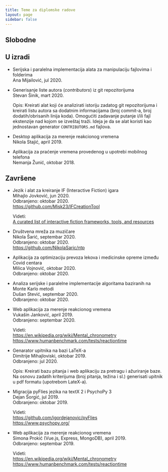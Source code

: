 ```yaml
---
title: Teme za diplomske radove
layout: page
sidebar: false
---
```


## Slobodne

## U izradi

- Serijska i paralelna implementacija alata za manipulaciju fajlovima i folderima
  <br>Ana Mijailović, jul 2020.

- Generisanje liste autora (*contributors*) iz git repozitorijuma
  <br>Stevan Šinik, mart 2020.

  Opis: Kreirati alat koji će analizirati istoriju zadatog git repozitorijuma i
  kreirati listu autora sa dodatnim informacijama (broj commit-a, broj
  dodatih/obrisanih linija koda). Omogućiti zadavanje putanje i/ili fajl
  ekstenzije nad kojom se izveštaj traži. Ideja je da se alat koristi kao
  jednostavan generator `CONTRIBUTORS.md` fajlova.

- Desktop aplikacija za merenje reakcionog vremena
  <br> Nikola Stajić, april 2019.

- Aplikacija za praćenje vremena provedenog u upotrebi mobilnog telefona
  <br>Nemanja Žunić, oktobar 2018.
  

## Završene

- Jezik i alat za kreiranje IF (Interactive Fiction) igara
  <br>Mihajlo Jovković, jun 2020.
  <br>Odbranjeno: oktobar 2020.
  <br>https://github.com/Misk23/IFCreationTool
  
  Videti:
  <br>[A curated list of interactive fiction frameworks, tools, and resources](https://github.com/tajmone/awesome-interactive-fiction)

- Društvena mreža za muzičare
  <br>Nikola Šarić, septembar 2020.
  <br>Odbranjeno: oktobar 2020.
  <br><https://github.com/NikolaSaric/ntp>
  
-  Aplikacija za optimizaciju prevoza lekova i medicinske opreme između Covid centara
  <br>Milica Vojnović, oktobar 2020.
  <br>Odbranjeno: oktobar 2020.
  
- Analiza serijske i paralelne implementacije algoritama baziranih na Monte Karlo metodi
  <br>Dušan Stević, septembar 2020.
  <br>Odbranjeno: oktobar 2020.

- Web aplikacija za merenje reakcionog vremena 
  <br> Vukašin Janković, april 2019.
  <br>Odbranjeno: septembar 2020.

  Videti:
  <br><https://en.wikipedia.org/wiki/Mental_chronometry>
  <br><https://www.humanbenchmark.com/tests/reactiontime>

- Genarator upitnika na bazi LaTeX-a
  <br>Dimitrije Mihajloviski, oktobar 2019.
  <br>Odbranjeno: jul 2020.
  
  Opis: Kreirati bazu pitanja i web aplikaciju za pretragu i ažuriranje baze. Na
  osnovu zadatih kriterijuma (broj pitanja, težina i sl.) generisati upitnik u
  pdf formatu (upotrebom LateX-a).
  
- Migracija pyFlies jezika na textX 2 i PsychoPy 3
  <br>Dejan Šorgić, jul 2019.
  <br>Odbranjeno: oktobar 2019.

  Videti:
  <br><https://github.com/igordejanovic/pyFlies>
  <br><https://www.psychopy.org/>

- Web aplikacija za merenje reakcionog vremena 
  <br> Simona Prokić (Vue.js, Express, MongoDB), april 2019.
  <br> Odbranjeno: septembar 2019.

  Videti:
  <br><https://en.wikipedia.org/wiki/Mental_chronometry>
  <br><https://www.humanbenchmark.com/tests/reactiontime>
